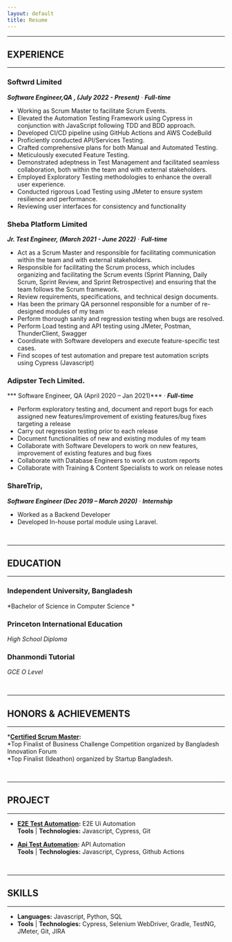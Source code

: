 ```yaml
---
layout: default
title: Resume
---
```


---
## EXPERIENCE
---
### Softwrd Limited  
***Software Engineer,QA , (July 2022 - Present)*** &middot;	***Full-time***   

* Working as Scrum Master to facilitate Scrum Events.
* Elevated the Automation Testing Framework using Cypress in conjunction with JavaScript following TDD and BDD approach. 
* Developed CI/CD pipeline using GitHub Actions and AWS CodeBuild
* Proficiently conducted API/Services Testing.
* Crafted comprehensive plans for both Manual and Automated Testing.
* Meticulously executed Feature Testing.
* Demonstrated adeptness in Test Management and facilitated seamless collaboration, both within the team and with external stakeholders.
* Employed Exploratory Testing methodologies to enhance the overall user experience.
* Conducted rigorous Load Testing using JMeter to ensure system resilience and performance.
* Reviewing user interfaces for consistency and functionality

### Sheba Platform Limited  
***Jr. Test Engineer, (March 2021 - June 2022)*** &middot;	***Full-time***   

* Act as a Scrum Master and responsible for facilitating communication within the team and with external stakeholders. 
* Responsible for facilitating the Scrum process, which includes organizing and facilitating the Scrum events (Sprint Planning, Daily Scrum, Sprint   Review, and Sprint Retrospective) and ensuring that the team follows the Scrum framework.
* Review requirements, specifications, and technical design documents.
* Has been the primary QA personnel responsible for a number of re-designed modules of my team
* Perform thorough sanity and regression testing when bugs are resolved.
* Perform Load testing and API testing using JMeter, Postman, ThunderClient, Swagger
*  Coordinate with Software developers and execute feature-specific test cases.
* Find scopes of test automation and prepare test automation scripts using Cypress (Javascript)


### Adipster Tech Limited. 
*** Software Engineer, QA (April 2020 – Jan 2021)*** &middot;	***Full-time*** 

* Perform exploratory testing and, document and report bugs for each assigned new
features/improvement of existing features/bug fixes targeting a release
* Carry out regression testing prior to each release
* Document functionalities of new and existing modules of my team
* Collaborate with Software Developers to work on new features, improvement of existing features and bug fixes
* Collaborate with Database Engineers to work on custom reports
* Collaborate with Training & Content Specialists to work on release notes


### ShareTrip,  
***Software Engineer (Dec 2019 – March 2020)*** &middot;	***Internship***
* Worked as a Backend Developer
* Developed In-house portal module using Laravel.



<br />

---
## EDUCATION
---
### Independent University, Bangladesh  
*Bachelor of Science in Computer Science *  
 

### Princeton International Education
*High School Diploma*  

### Dhanmondi Tutorial
*GCE O Level*  


<br />

---
## HONORS & ACHIEVEMENTS
---
***[Certified Scrum Master](https://bcert.me/scaipyhek):**<br />
*Top Finalist of Business Challenge Competition organized by Bangladesh Innovation Forum<br />
*Top Finalist (Ideathon) organized by Startup Bangladesh.


<br />

---
## PROJECT
---
* **[E2E Test Automation](https://github.com/ash1814/ash1814-Smanager_website_e2e_cypress-):** E2E Ui Automation  
**Tools** &#124; **Technologies:** Javascript, Cypress, Git 

* **[Api Test Automation](https://github.com/ash1814/Api_automation_using_cypress):** API Automation  
**Tools** &#124; **Technologies:** Javascript, Cypress, Github Actions 

<br />
  
---
## SKILLS  
---
* **Languages:** Javascript, Python, SQL
* **Tools** &#124; **Technologies:** Cypress, Selenium WebDriver, Gradle, TestNG, JMeter, Git, JIRA
